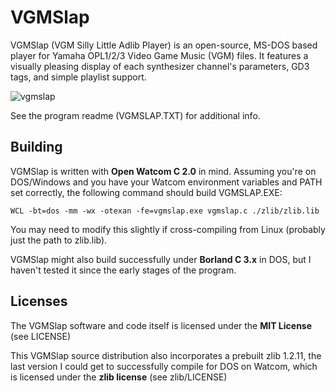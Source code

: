 # VGMSlap
VGMSlap (VGM Silly Little Adlib Player) is an open-source, MS-DOS based player for Yamaha OPL1/2/3 Video Game
Music (VGM) files.  It features a visually pleasing display of each synthesizer
channel's parameters, GD3 tags, and simple playlist support.

![vgmslap](https://github.com/MrKsoft/vgmslap/assets/10276605/1a042cd7-5fbe-4780-a3a5-d1f6a9e5f0fe)

See the program readme (VGMSLAP.TXT) for additional info.

## Building

VGMSlap is written with **Open Watcom C 2.0** in mind.  Assuming you're on DOS/Windows and you have your Watcom environment variables and PATH set correctly, the following command should build VGMSLAP.EXE:

    WCL -bt=dos -mm -wx -otexan -fe=vgmslap.exe vgmslap.c ./zlib/zlib.lib

You may need to modify this slightly if cross-compiling from Linux (probably just the path to zlib.lib).

VGMSlap might also build successfully under **Borland C 3.x** in DOS, but I haven't tested it since the early stages of the program.

## Licenses

The VGMSlap software and code itself is licensed under the **MIT License** (see LICENSE)

This VGMSlap source distribution also incorporates a prebuilt zlib 1.2.11, the last version I could get to successfully compile for DOS on Watcom, which is licensed under the **zlib license** (see zlib/LICENSE)
